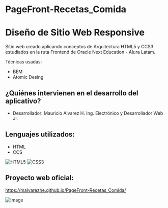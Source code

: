 # PageFront-Recetas_Comida

# Diseño de Sitio Web Responsive 

Sitio web creado aplicando conceptos de Arquitectura HTML5 y CCS3 estudiados en la ruta Frontend de Oracle Next Education - Alura Latam.

Técnicas usadas:
- BEM
- Atomic Desing  

## ¿Quiénes intervienen en el desarrollo del aplicativo?
- Desarrollador: Mauricio Alvarez H. Ing. Electrónico y Desarrollador Web Jr.  

## Lenguajes utilizados:
- HTML
- CCS

![HTML5](https://img.shields.io/badge/HTML5-E34F26?style=for-the-badge&logo=html5&logoColor=white)
![CSS3](https://img.shields.io/badge/CSS3-1572B6?style=for-the-badge&logo=css3&logoColor=white)

## Proyecto web oficial:
https://malvarezhe.github.io/PageFront-Recetas_Comida/

![image](https://user-images.githubusercontent.com/106354407/193481064-ba30a428-aa72-45bd-8dd1-a7df5d6361ea.png)

